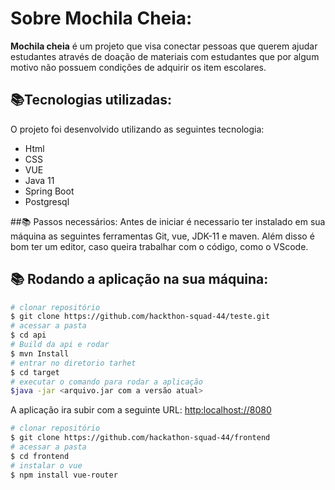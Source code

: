 
# Sobre Mochila Cheia:
**Mochila cheia** é um projeto que visa conectar pessoas que querem ajudar estudantes através de doação de materiais com estudantes que por algum motivo não possuem condições de adquirir os item escolares.

## 📚Tecnologias utilizadas:

O projeto foi desenvolvido utilizando as seguintes tecnologia:

- Html
- CSS
- VUE
- Java 11
- Spring Boot
- Postgresql

##📚 Passos necessários:
Antes de iniciar é necessario ter instalado em sua máquina as seguintes ferramentas Git, vue, JDK-11 e maven. Além disso é bom ter um editor, caso queira trabalhar com o código, como o VScode.
## 📚 Rodando a aplicação na sua máquina:
```bash
# clonar repositório
$ git clone https://github.com/hackthon-squad-44/teste.git
# acessar a pasta
$ cd api
# Build da api e rodar
$ mvn Install
# entrar no diretorio tarhet
$ cd target
# executar o comando para rodar a aplicação
$java -jar <arquivo.jar com a versão atual>
```
A aplicação ira subir com a seguinte URL: [http:localhost://8080](http:localhost:8080)

```bash
# clonar repositório
$ git clone https://github.com/hackathon-squad-44/frontend
# acessar a pasta
$ cd frontend
# instalar o vue
$ npm install vue-router
```

